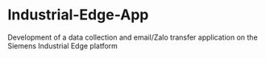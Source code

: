 # Industrial-Edge-App
Development of a data collection and email/Zalo transfer application on the Siemens Industrial Edge platform
